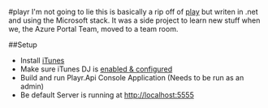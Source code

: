 #playr
I'm not going to lie this is basically a rip off of [play](https://github.com/play) but writen in .net and using the Microsoft stack. It was a side project to learn new stuff when we, the Azure Portal Team, moved to a team room.

##Setup

* Install [iTunes](http://itunes.apple.com)
* Make sure iTunes DJ is [enabled & configured](http://support.apple.com/kb/PH1741?viewlocale=en_US)
* Build and run Playr.Api Console Application (Needs to be run as an admin)
* Be default Server is running at [http://localhost:5555]()